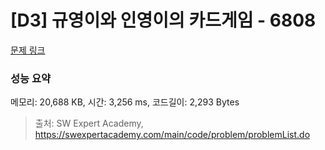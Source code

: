 # [D3] 규영이와 인영이의 카드게임 - 6808 

[문제 링크](https://swexpertacademy.com/main/code/problem/problemDetail.do?contestProbId=AWgv9va6HnkDFAW0) 

### 성능 요약

메모리: 20,688 KB, 시간: 3,256 ms, 코드길이: 2,293 Bytes



> 출처: SW Expert Academy, https://swexpertacademy.com/main/code/problem/problemList.do